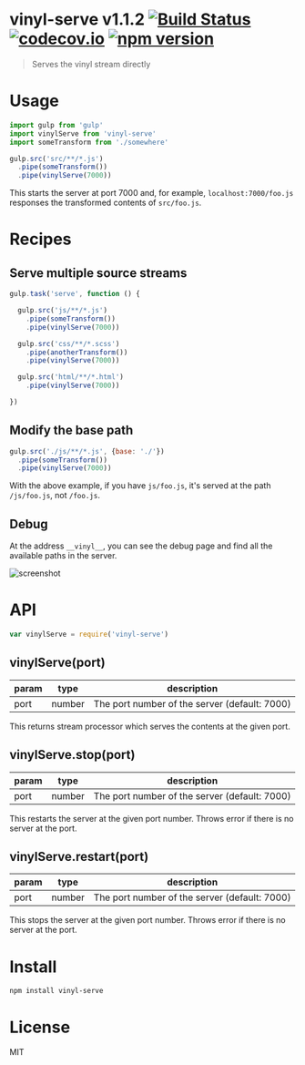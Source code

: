 # vinyl-serve v1.1.2 [![Build Status](https://travis-ci.org/kt3k/vinyl-serve.svg?branch=master)](https://travis-ci.org/kt3k/vinyl-serve) [![codecov.io](https://codecov.io/github/kt3k/vinyl-serve/coverage.svg?branch=master)](https://codecov.io/github/kt3k/vinyl-serve?branch=master) [![npm version](https://img.shields.io/npm/v/vinyl-serve.svg)](https://www.npmjs.com/package/vinyl-serve)

> Serves the vinyl stream directly

# Usage

```js
import gulp from 'gulp'
import vinylServe from 'vinyl-serve'
import someTransform from './somewhere'

gulp.src('src/**/*.js')
  .pipe(someTransform())
  .pipe(vinylServe(7000))
```

This starts the server at port 7000 and, for example, `localhost:7000/foo.js` responses the transformed contents of `src/foo.js`.

# Recipes

## Serve multiple source streams

```js
gulp.task('serve', function () {

  gulp.src('js/**/*.js')
    .pipe(someTransform())
    .pipe(vinylServe(7000))

  gulp.src('css/**/*.scss')
    .pipe(anotherTransform())
    .pipe(vinylServe(7000))

  gulp.src('html/**/*.html')
    .pipe(vinylServe(7000))

})
```

## Modify the base path

```js
gulp.src('./js/**/*.js', {base: './'})
  .pipe(someTransform())
  .pipe(vinylServe(7000))
```

With the above example, if you have `js/foo.js`, it's served at the path `/js/foo.js`, not `/foo.js`.

## Debug

At the address `__vinyl__`, you can see the debug page and find all the available paths in the server.

![screenshot](https://kt3k.github.io/vinyl-serve/assets/ss.png)


# API

```js
var vinylServe = require('vinyl-serve')
```

## vinylServe(port)

param|type  |description
-----|------|-----
port |number|The port number of the server (default: 7000)

This returns stream processor which serves the contents at the given port.

## vinylServe.stop(port)

param|type  |description
-----|------|-----
port |number|The port number of the server (default: 7000)

This restarts the server at the given port number. Throws error if there is no server at the port.

## vinylServe.restart(port)

param|type  |description
-----|------|-----
port |number|The port number of the server (default: 7000)

This stops the server at the given port number. Throws error if there is no server at the port.

# Install

```
npm install vinyl-serve
```

# License

MIT
